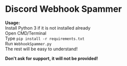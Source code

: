 # **Discord Webhook Spammer**

**Usage:** <br />
Install Python 3 if it is not installed already <br />
Open CMD/Terminal <br />
Type `pip install -r requirements.txt` <br />
Run `WebhookSpammer.py` <br />
The rest will be easy to understand!

**Don't ask for support, it will not be provided!**
